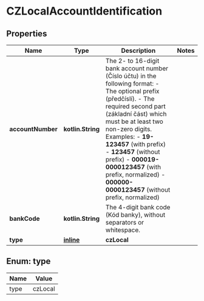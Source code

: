 
# CZLocalAccountIdentification

## Properties
Name | Type | Description | Notes
------------ | ------------- | ------------- | -------------
**accountNumber** | **kotlin.String** | The 2- to 16-digit bank account number (Číslo účtu) in the following format:  - The optional prefix (předčíslí).  - The required second part (základní část) which must be at least two non-zero digits.  Examples:  - **19-123457** (with prefix)  - **123457** (without prefix)  - **000019-0000123457** (with prefix, normalized)  - **000000-0000123457** (without prefix, normalized) | 
**bankCode** | **kotlin.String** | The 4-digit bank code (Kód banky), without separators or whitespace. | 
**type** | [**inline**](#Type) | **czLocal** | 


<a name="Type"></a>
## Enum: type
Name | Value
---- | -----
type | czLocal



